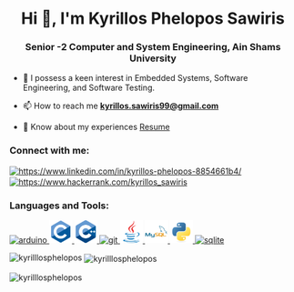 <h1 align="center">Hi 👋, I'm Kyrillos Phelopos Sawiris</h1>
<h3 align="center">Senior -2 Computer and System Engineering, Ain Shams University</h3>


- 🌱 I possess a
keen interest in Embedded Systems, Software Engineering, and Software Testing.

- 📫 How to reach me **kyrillos.sawiris99@gmail.com**

- 📄 Know about my experiences [Resume](https://drive.google.com/file/d/1LxdHs3BNt-7F_tr30RJ9Q_NaM-hk-W8S/view?usp=share_link)

<h3 align="left">Connect with me:</h3>
<p align="left">
<a href="https://linkedin.com/in/https://www.linkedin.com/in/kyrillos-phelopos-8854661b4/" target="blank"><img align="center" src="https://raw.githubusercontent.com/rahuldkjain/github-profile-readme-generator/master/src/images/icons/Social/linked-in-alt.svg" alt="https://www.linkedin.com/in/kyrillos-phelopos-8854661b4/" height="30" width="40" /></a>
<a href="https://www.hackerrank.com/https://www.hackerrank.com/kyrillos_sawiris" target="blank"><img align="center" src="https://raw.githubusercontent.com/rahuldkjain/github-profile-readme-generator/master/src/images/icons/Social/hackerrank.svg" alt="https://www.hackerrank.com/kyrillos_sawiris" height="30" width="40" /></a>
</p>

<h3 align="left">Languages and Tools:</h3>
<p align="left"> <a href="https://www.arduino.cc/" target="_blank" rel="noreferrer"> <img src="https://cdn.worldvectorlogo.com/logos/arduino-1.svg" alt="arduino" width="40" height="40"/> </a> <a href="https://www.cprogramming.com/" target="_blank" rel="noreferrer"> <img src="https://raw.githubusercontent.com/devicons/devicon/master/icons/c/c-original.svg" alt="c" width="40" height="40"/> </a> <a href="https://www.w3schools.com/cpp/" target="_blank" rel="noreferrer"> <img src="https://raw.githubusercontent.com/devicons/devicon/master/icons/cplusplus/cplusplus-original.svg" alt="cplusplus" width="40" height="40"/> </a> <a href="https://git-scm.com/" target="_blank" rel="noreferrer"> <img src="https://www.vectorlogo.zone/logos/git-scm/git-scm-icon.svg" alt="git" width="40" height="40"/> </a> <a href="https://www.java.com" target="_blank" rel="noreferrer"> <img src="https://raw.githubusercontent.com/devicons/devicon/master/icons/java/java-original.svg" alt="java" width="40" height="40"/> </a> <a href="https://www.mysql.com/" target="_blank" rel="noreferrer"> <img src="https://raw.githubusercontent.com/devicons/devicon/master/icons/mysql/mysql-original-wordmark.svg" alt="mysql" width="40" height="40"/> </a> <a href="https://www.python.org" target="_blank" rel="noreferrer"> <img src="https://raw.githubusercontent.com/devicons/devicon/master/icons/python/python-original.svg" alt="python" width="40" height="40"/> </a> <a href="https://www.sqlite.org/" target="_blank" rel="noreferrer"> <img src="https://www.vectorlogo.zone/logos/sqlite/sqlite-icon.svg" alt="sqlite" width="40" height="40"/> </a> </p>

<p><img align="left" src="https://github-readme-stats.vercel.app/api/top-langs?username=kyrilllosphelopos&show_icons=true&locale=en&layout=compact" alt="kyrilllosphelopos" /></p>

<p>&nbsp;<img align="center" src="https://github-readme-stats.vercel.app/api?username=kyrilllosphelopos&show_icons=true&locale=en" alt="kyrilllosphelopos" /></p>

<p><img align="center" src="https://github-readme-streak-stats.herokuapp.com/?user=kyrilllosphelopos&" alt="kyrilllosphelopos" /></p>
